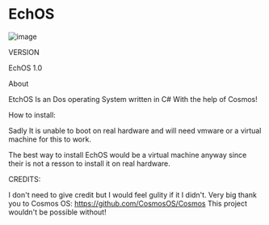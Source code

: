 # EchOS

![image](https://user-images.githubusercontent.com/95601200/182506219-8fd30d30-9055-4be2-85a0-c74c35034082.png)





VERSION

EchOS 1.0


About

EtchOS Is an Dos operating System written in C# With the help of Cosmos!

How to install:

Sadly It is unable to boot on real hardware and will need vmware or a virtual machine for this to work.

The best way to install EchOS would be a virtual machine anyway since their is not a resson to install it on real hardware.


CREDITS:

I don't need to give credit but I would feel gulity if it I didn't.
Very big thank you to Cosmos OS: https://github.com/CosmosOS/Cosmos
This project wouldn't be possible without!
